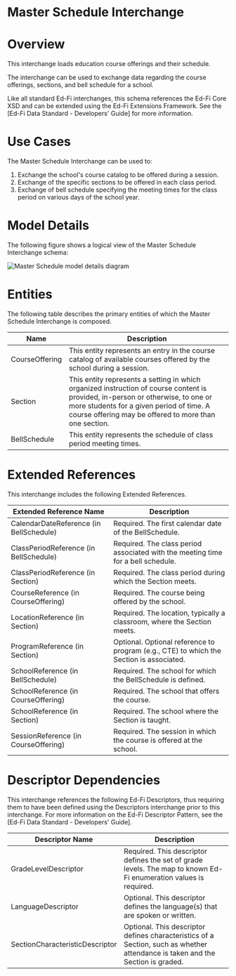 # Master Schedule Interchange

# Overview

This interchange loads education course offerings and their schedule.

The interchange can be used to exchange data regarding the course offerings, sections, and bell schedule for a school.



Like all standard Ed-Fi interchanges, this schema references the Ed-Fi Core XSD and can be extended using the Ed-Fi Extensions Framework. See the [Ed-Fi Data Standard - Developers' Guide] for more information.


# Use Cases

The Master Schedule Interchange can be used to:  

1. Exchange the school's course catalog to be offered during a session.
2. Exchange of the specific sections to be offered in each class period.
3. Exchange of bell schedule specifying the meeting times for the class period on various days of the school year.


# Model Details

The following figure shows a logical view of the Master Schedule Interchange schema:  

![Master Schedule model details diagram](img/InterchangeMasterSchedule-interchange-brief.png)


# Entities

The following table describes the primary entities of which the Master Schedule Interchange is composed.  

| Name | Description |
|----------|-----------------|
| CourseOffering | This entity represents an entry in the course catalog of available courses offered by the school during a session. |
| Section | This entity represents a setting in which organized instruction of course content is provided, in-person or otherwise, to one or more students for a given period of time. A course offering may be offered to more than one section. |
| BellSchedule | This entity represents the schedule of class period meeting times. |



# Extended References


This interchange includes the following Extended References.  

| Extended Reference Name | Description |
|-----------------------------|-----------------|
| CalendarDateReference (in BellSchedule) | Required.  The first calendar date of the BellSchedule. |
| ClassPeriodReference (in BellSchedule) | Required.  The class period associated with the meeting time for a bell schedule. |
| ClassPeriodReference (in Section) | Required.  The class period during which the Section meets. |
| CourseReference (in CourseOffering) | Required.  The course being offered by the school. |
| LocationReference (in Section) | Required.  The location, typically a classroom, where the Section meets. |
| ProgramReference (in Section) | Optional.  Optional reference to program (e.g., CTE) to which the Section is associated. |
| SchoolReference (in BellSchedule) | Required.  The school for which the BellSchedule is defined. |
| SchoolReference (in CourseOffering) | Required.  The school that offers the course. |
| SchoolReference (in Section) | Required.  The school where the Section is taught. |
| SessionReference (in CourseOffering) | Required.  The session in which the course is offered at the school. |



# Descriptor Dependencies

This interchange references the following Ed-Fi Descriptors, thus requiring them to have been defined using the Descriptors interchange prior to this interchange. For more information on the Ed-Fi Descriptor Pattern, see the [Ed-Fi Data Standard - Developers' Guide].  

| Descriptor Name | Description |
|---------------------|-----------------|
| GradeLevelDescriptor | Required.  This descriptor defines the set of grade levels. The map to known Ed-Fi enumeration values is required. |
| LanguageDescriptor | Optional.  This descriptor defines the language(s) that are spoken or written. |
| SectionCharacteristicDescriptor | Optional.  This descriptor defines characteristics of a Section, such as whether attendance is taken and the Section is graded. |


